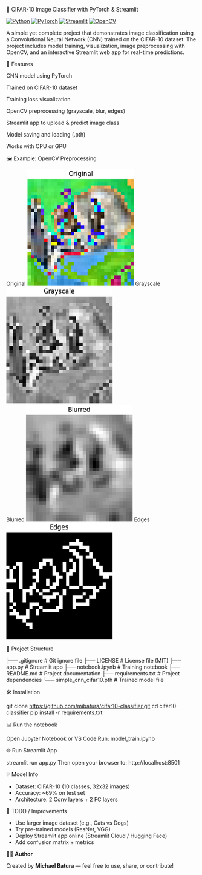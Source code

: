 🧠 CIFAR-10 Image Classifier with PyTorch & Streamlit

[![Python](https://img.shields.io/badge/Python-3.8+-blue?logo=python)](https://www.python.org/)
[![PyTorch](https://img.shields.io/badge/PyTorch-Model-red?logo=pytorch)](https://pytorch.org/)
[![Streamlit](https://img.shields.io/badge/Streamlit-App-brightgreen?logo=streamlit)](https://streamlit.io/)
[![OpenCV](https://img.shields.io/badge/OpenCV-Preprocessing-informational?logo=opencv)](https://opencv.org/)

A simple yet complete project that demonstrates image classification using a Convolutional Neural Network (CNN) trained on the CIFAR-10 dataset. The project includes model training, visualization, image preprocessing with OpenCV, and an interactive Streamlit web app for real-time predictions.


🚀 Features

CNN model using PyTorch

Trained on CIFAR-10 dataset

Training loss visualization

OpenCV preprocessing (grayscale, blur, edges)

Streamlit app to upload & predict image class

Model saving and loading (.pth)

Works with CPU or GPU


🖼️ Example: OpenCV Preprocessing

Original  ![orig](example_images/original.png) 
Grayscale ![gray](example_images/grayscale.png)  
Blurred   ![blur](example_images/blurred.png) 
Edges     ![edge](example_images/edges.png) 


📁 Project Structure

├── .gitignore                 # Git ignore file
├── LICENSE                    # License file (MIT)
├── app.py                     # Streamlit app
├── notebook.ipynb             # Training notebook
├── README.md                  # Project documentation
├── requirements.txt           # Project dependencies
└── simple_cnn_cifar10.pth     # Trained model file


🛠️ Installation

git clone https://github.com/mibatura/cifar10-classifier.git
cd cifar10-classifier
pip install -r requirements.txt


📊 Run the notebook

Open Jupyter Notebook or VS Code
Run: model_train.ipynb


🌐 Run Streamlit App

streamlit run app.py
Then open your browser to: http://localhost:8501


💡 Model Info

- Dataset: CIFAR-10 (10 classes, 32x32 images)
- Accuracy: ~69% on test set
- Architecture: 2 Conv layers + 2 FC layers


🧪 TODO / Improvements

- Use larger image dataset (e.g., Cats vs Dogs)
- Try pre-trained models (ResNet, VGG)
- Deploy Streamlit app online (Streamlit Cloud / Hugging Face)
- Add confusion matrix + metrics


👨‍💻 **Author** 

Created by **Michael Batura** — feel free to use, share, or contribute!

